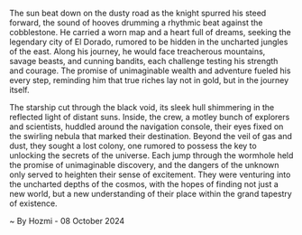 
The sun beat down on the dusty road as the knight spurred his steed forward, the sound of hooves drumming a rhythmic beat against the cobblestone. He carried a worn map and a heart full of dreams, seeking the legendary city of El Dorado, rumored to be hidden in the uncharted jungles of the east. Along his journey, he would face treacherous mountains, savage beasts, and cunning bandits, each challenge testing his strength and courage. The promise of unimaginable wealth and adventure fueled his every step, reminding him that true riches lay not in gold, but in the journey itself. 

The starship cut through the black void, its sleek hull shimmering in the reflected light of distant suns. Inside, the crew, a motley bunch of explorers and scientists, huddled around the navigation console, their eyes fixed on the swirling nebula that marked their destination. Beyond the veil of gas and dust, they sought a lost colony, one rumored to possess the key to unlocking the secrets of the universe. Each jump through the wormhole held the promise of unimaginable discovery, and the dangers of the unknown only served to heighten their sense of excitement.  They were venturing into the uncharted depths of the cosmos, with the hopes of finding not just a new world, but a new understanding of their place within the grand tapestry of existence. 

~ By Hozmi - 08 October 2024
